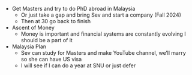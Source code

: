 - Get Masters and try to do PhD abroad in Malaysia
    - Or just take a gap and bring Sev and start a company (Fall 2024)
    - Then at 30 go back to finish
- Ascent of Money
    - Money is important and financial systems are constantly evolving I should be a part of it
- Malaysia Plan
    - Sev can study for Masters and make YouTube channel, we’ll marry so she can have US visa
    - I will see if I can do a year at SNU or just defer
